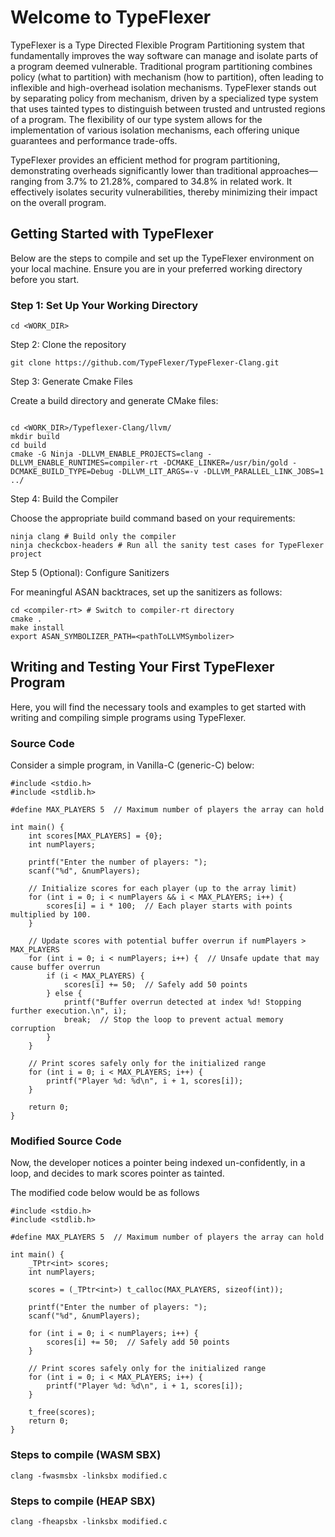 # Welcome to TypeFlexer

TypeFlexer is a Type Directed Flexible Program Partitioning system that fundamentally improves the way software can manage and isolate parts of a program deemed vulnerable. Traditional program partitioning combines policy (what to partition) with mechanism (how to partition), often leading to inflexible and high-overhead isolation mechanisms. TypeFlexer stands out by separating policy from mechanism, driven by a specialized type system that uses tainted types to distinguish between trusted and untrusted regions of a program. The flexibility of our type system allows for the implementation of various isolation mechanisms, each offering unique guarantees and performance trade-offs.

TypeFlexer provides an efficient method for program partitioning, demonstrating overheads significantly lower than traditional approaches—ranging from 3.7% to 21.28%, compared to 34.8% in related work. It effectively isolates security vulnerabilities, thereby minimizing their impact on the overall program.

## Getting Started with TypeFlexer

Below are the steps to compile and set up the TypeFlexer environment on your local machine. Ensure you are in your preferred working directory before you start.

### Step 1: Set Up Your Working Directory
```
cd <WORK_DIR>
```

Step 2: Clone the repository
```
git clone https://github.com/TypeFlexer/TypeFlexer-Clang.git
```

Step 3: Generate Cmake Files

Create a build directory and generate CMake files:
```

cd <WORK_DIR>/Typeflexer-Clang/llvm/
mkdir build
cd build
cmake -G Ninja -DLLVM_ENABLE_PROJECTS=clang -DLLVM_ENABLE_RUNTIMES=compiler-rt -DCMAKE_LINKER=/usr/bin/gold -DCMAKE_BUILD_TYPE=Debug -DLLVM_LIT_ARGS=-v -DLLVM_PARALLEL_LINK_JOBS=1 ../
```

Step 4: Build the Compiler

Choose the appropriate build command based on your requirements:

```
ninja clang # Build only the compiler
ninja checkcbox-headers # Run all the sanity test cases for TypeFlexer project
```

Step 5 (Optional): Configure Sanitizers

For meaningful ASAN backtraces, set up the sanitizers as follows:

```
cd <compiler-rt> # Switch to compiler-rt directory
cmake .
make install
export ASAN_SYMBOLIZER_PATH=<pathToLLVMSymbolizer>
```

## Writing and Testing Your First TypeFlexer Program

Here, you will find the necessary tools and examples to get started with writing and compiling simple programs using TypeFlexer.

### Source Code
Consider a simple program, in Vanilla-C (generic-C) below: 

```
#include <stdio.h>
#include <stdlib.h>

#define MAX_PLAYERS 5  // Maximum number of players the array can hold

int main() {
    int scores[MAX_PLAYERS] = {0};
    int numPlayers;

    printf("Enter the number of players: ");
    scanf("%d", &numPlayers);

    // Initialize scores for each player (up to the array limit)
    for (int i = 0; i < numPlayers && i < MAX_PLAYERS; i++) {
        scores[i] = i * 100;  // Each player starts with points multiplied by 100.
    }

    // Update scores with potential buffer overrun if numPlayers > MAX_PLAYERS
    for (int i = 0; i < numPlayers; i++) {  // Unsafe update that may cause buffer overrun
        if (i < MAX_PLAYERS) {
            scores[i] += 50;  // Safely add 50 points
        } else {
            printf("Buffer overrun detected at index %d! Stopping further execution.\n", i);
            break;  // Stop the loop to prevent actual memory corruption
        }
    }

    // Print scores safely only for the initialized range
    for (int i = 0; i < MAX_PLAYERS; i++) {
        printf("Player %d: %d\n", i + 1, scores[i]);
    }

    return 0;
}

```

### Modified Source Code
Now, the developer notices a pointer being indexed un-confidently, in a loop,
and decides to mark scores pointer as tainted.

The modified code below would be as follows 

```
#include <stdio.h>
#include <stdlib.h>

#define MAX_PLAYERS 5  // Maximum number of players the array can hold

int main() {
    _TPtr<int> scores;
    int numPlayers;

    scores = (_TPtr<int>) t_calloc(MAX_PLAYERS, sizeof(int));
    
    printf("Enter the number of players: ");
    scanf("%d", &numPlayers);

    for (int i = 0; i < numPlayers; i++) {  
        scores[i] += 50;  // Safely add 50 points
    }

    // Print scores safely only for the initialized range
    for (int i = 0; i < MAX_PLAYERS; i++) {
        printf("Player %d: %d\n", i + 1, scores[i]);
    }

    t_free(scores);
    return 0;
}

```
### Steps to compile (WASM SBX)

```
clang -fwasmsbx -linksbx modified.c
```
### Steps to compile (HEAP SBX)

```
clang -fheapsbx -linksbx modified.c
```
